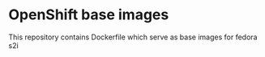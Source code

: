 OpenShift base images
========================================

This repository contains Dockerfile which serve as base images for fedora s2i
